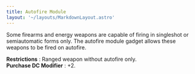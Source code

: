 ```yaml
---
title: Autofire Module
layout: '~/layouts/MarkdownLayout.astro'
---
```

Some firearms and energy weapons are capable of firing in singleshot or
semiautomatic forms only. The autofire module gadget allows these weapons to
be fired on autofire.

**Restrictions** : Ranged weapon without autofire only.  
**Purchase DC Modifier** : +2.

